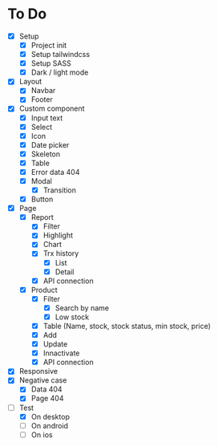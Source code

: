 # To Do

- [X] Setup
	- [X] Project init
	- [X] Setup tailwindcss
	- [X] Setup SASS
	- [X] Dark / light mode
- [X] Layout
	- [X] Navbar
	- [X] Footer
- [X] Custom component
	- [X] Input text
	- [X] Select
	- [X] Icon
	- [X] Date picker
	- [X] Skeleton
	- [X] Table
	- [X] Error data 404
	- [X] Modal
		- [X] Transition
	- [X] Button
- [X] Page
	- [X] Report
		- [X] Filter
		- [X] Highlight
		- [X] Chart
		- [X] Trx history
			- [X] List
			- [X] Detail
		- [X] API connection
	- [X] Product
		- [X] Filter
			- [X] Search by name
			- [X] Low stock
		- [X] Table (Name, stock, stock status, min stock, price)
		- [X] Add
		- [X] Update
		- [X] Innactivate
		- [X] API connection
- [X] Responsive
- [X] Negative case
	- [X] Data 404
	- [X] Page 404
- [ ] Test
	- [X] On desktop
	- [ ] On android
	- [ ] On ios

